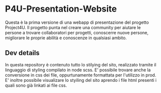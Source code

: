 # P4U-Presentation-Website
Questa è la prima versione di una webapp di presentazione del progetto Project4U. Il progetto punta nel creare una community per aiutare le persone a trovare collaboratori per progetti, 
conoscerre nuove persone, migliorare le proprie abilità e conoscenze in qualsiasi ambito.

## Dev details
In questa repository è contenuto tutto lo stilying del sito, realizzato tramite il linguaggio di styling compilato in node scss. E' possibile trovare anche la 
conversione in css dei file, oppurtunamente formattata per l'utilizzo in prod. E' inoltre possibile visualizare lo styiling del sito aprendo i file html presenti
i quali sono già linkati ai file css.

